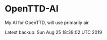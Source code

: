 # OpenTTD-AI
My AI for OpenTTD, will use primarily air

Latest backup: Sun Aug 25 18:39:02 UTC 2019
